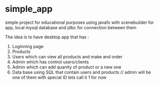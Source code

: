 # simple_app
simple project for educational purposes
using javafx with scenebuilder for app, local mysql database and jdbc for connection between them

The idea is to have desktop app that has : 
1. Loginning page
2. Products 
3. Users which can view all products and make and order
4. Admin which has control users/clients
5. Admin which can add quanity of product or a new one 
6. Data base using SQL that contain users and products // admin will be one of them with special ID lets call it 1 for now

